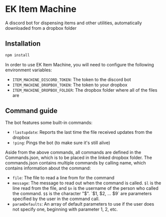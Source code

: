 # EK Item Machine

A discord bot for dispensing items and other utilities, automatically downloaded from a dropbox folder

## Installation

```bash
npm install
```

In order to use EK Item Machine, you will need to configure the following environment variables:
- `ITEM_MACHINE_DISCORD_TOKEN`: The token to the discord bot
- `ITEM_MACHINE_DROPBOX_TOKEN`: The token to your dropbox
- `ITEM_MACHINE_DROPBOX_FOLDER`: The dropbox folder where all of the files are

## Command guide

The bot features some built-in commands:
- `!lastupdate`: Reports the last time the file received updates from the dropbox
- `!ping`: Pings the bot (to make sure it's still alive)

Aside from the above commands, all commands are defined in the Commands.json, which is to be placed in the linked dropbox folder.
The commands.json contains multiple commands by calling name, which contains information about the command:
- `file`: The file to read a line from for the command
- `message`: The message to read out when the command is called. `$l` is the line read from the file, and `$n` is the username of the person who called the command. `$$` is the character "$". `$1, $2, ... $9` are parameters specified by the user in the command call.
- `paramDefaults`: An array of default parameters to use if the user does not specify one, beginning with parameter 1, 2, etc.
    